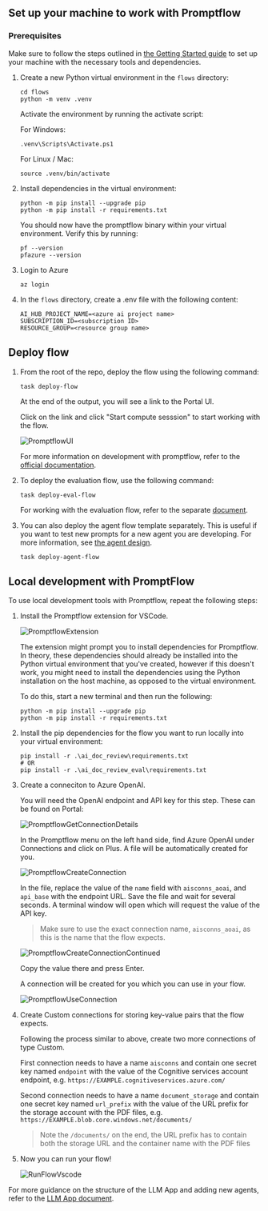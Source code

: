 ## Set up your machine to work with Promptflow

### Prerequisites

Make sure to follow the steps outlined in [the Getting Started guide](../getting_started.md) to set up your machine with the necessary tools and dependencies.

1. Create a new Python virtual environment in the `flows` directory:

   ```
   cd flows
   python -m venv .venv
   ```

   Activate the environment by running the activate script:

   For Windows:

   ```
   .venv\Scripts\Activate.ps1
   ```

   For Linux / Mac:

   ```
   source .venv/bin/activate
   ```

1. Install dependencies in the virtual environment:

   ```
   python -m pip install --upgrade pip
   python -m pip install -r requirements.txt
   ```

   You should now have the promptflow binary within your virtual environment. Verify this by running:

   ```
   pf --version
   pfazure --version
   ```

1. Login to Azure

   ```
   az login
   ```

1. In the `flows` directory, create a .env file with the following content:

   ```
   AI_HUB_PROJECT_NAME=<azure ai project name>
   SUBSCRIPTION_ID=<subscription ID>
   RESOURCE_GROUP=<resource group name>
   ```

## Deploy flow

1. From the root of the repo, deploy the flow using the following command:

   ```
   task deploy-flow
   ```

   At the end of the output, you will see a link to the Portal UI.

   Click on the link and click "Start compute sesssion" to start working with the flow.

   ![PromptflowUI](../images/PromptflowUI.png)

   For more information on development with promptflow, refer to the [official documentation](https://learn.microsoft.com/en-us/azure/ai-studio/how-to/prompt-flow).

1. To deploy the evaluation flow, use the following command:

   ```
   task deploy-eval-flow
   ```

   For working with the evaluation flow, refer to the separate [document](./evaluation_flow.md).

1. You can also deploy the agent flow template separately. This is useful if you want to test new prompts for a new agent you are developing. For more information, see [the agent design](./agent_design.md).

   ```
   task deploy-agent-flow
   ```

## Local development with PromptFlow

To use local development tools with Promptflow, repeat the following steps:

1. Install the Promptflow extension for VSCode.

   ![PromptflowExtension](../images/PromptflowExtension.png)

   The extension might prompt you to install dependencies for Promptflow. In theory, these dependencies should already be installed into the Python virtual environment that you've created, however if this doesn't work, you might need to install the dependencies using the Python installation on the host machine, as opposed to the virtual environment.

   To do this, start a new terminal and then run the following:

   ```
   python -m pip install --upgrade pip
   python -m pip install -r requirements.txt
   ```

1. Install the pip dependencies for the flow you want to run locally into your virtual environment:

   ```
   pip install -r .\ai_doc_review\requirements.txt
   # OR
   pip install -r .\ai_doc_review_eval\requirements.txt
   ```

1. Create a conneciton to Azure OpenAI.

   You will need the OpenAI endpoint and API key for this step. These can be found on Portal:

   ![PromptflowGetConnectionDetails](../images/PromptflowGetConnectionDetails.png)

   In the Promptflow menu on the left hand side, find Azure OpenAI under Connections and click on Plus. A file will be automatically created for you.

   ![PromptflowCreateConnection](../images/PromptflowCreateConnection.png)

   In the file, replace the value of the `name` field with `aisconns_aoai`, and `api_base` with the endpoint URL. Save the file and wait for several seconds. A terminal window will open which will request the value of the API key.

   > Make sure to use the exact connection name, `aisconns_aoai`, as this is the name that the flow expects.

   ![PromptflowCreateConnectionContinued](../images/PromptflowCreateConnectionContinued.png)

   Copy the value there and press Enter.

   A connection will be created for you which you can use in your flow.

   ![PromptflowUseConnection](../images/PromptflowUseConnection.png)

1. Create Custom connections for storing key-value pairs that the flow expects.

   Following the process similar to above, create two more connections of type Custom.

   First connection needs to have a name `aisconns` and contain one secret key named `endpoint` with the value of the Cognitive services account endpoint, e.g. `https://EXAMPLE.cognitiveservices.azure.com/`

   Second connection needs to have a name `document_storage` and contain one secret key named `url_prefix` with the value of the URL prefix for the storage account with the PDF files, e.g. `https://EXAMPLE.blob.core.windows.net/documents/`

   > Note the `/documents/` on the end, the URL prefix has to contain both the storage URL and the container name with the PDF files

1. Now you can run your flow!

   ![RunFlowVscode](../images/RunFlowVscode.png)

For more guidance on the structure of the LLM App and adding new agents, refer to the [LLM App document](./llm_app.md).
